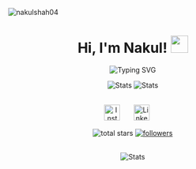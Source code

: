<p align="left"> 
  <img src="https://komarev.com/ghpvc/?username=nakulshah04&label=Profile%20views&color=2f80ed&style=flat" alt="nakulshah04" />
</p>

<h1 align="center"><b>Hi, I'm Nakul! </b>
  <img src="https://media.giphy.com/media/hvRJCLFzcasrR4ia7z/giphy.gif" width="35">
</h1>

<p align="center">
  <picture>
    <img src="https://readme-typing-svg.demolab.com?font=Cascadia+Code&size=22&duration=3000&pause=500&center=true&random=true&width=1000&lines=Machine+Learning;Artificial+Intelligence;Georgia+Tech+Student;" alt="Typing SVG" />
  </picture>
</p>

<div align="center">
    <picture>
      <source media="(prefers-color-scheme: dark)" srcset="https://github-readme-stats.vercel.app/api?username=nakulshah04&count_private=true&show_icons=true&line_height=27&theme=tokyonight"/>
      <img alt="Stats" src="https://github-readme-stats.vercel.app/api?username=nakulshah04&count_private=true&show_icons=true&line_height=27&theme=tokyonight"/>
    </picture>
    <picture>
      <source media="(prefers-color-scheme: dark)" srcset="https://github-readme-stats.vercel.app/api/top-langs/?username=nakulshah04&layout=compact&langs_count=10&theme=tokyonight&hide=html,css">
      <img alt="Stats" src="https://github-readme-stats.vercel.app/api/top-langs/?username=nakulshah04&layout=compact&langs_count=10&theme=tokyonight&hide=html,css">
    </picture>
</div>
<br>

<p align="center">
  <a href="https://www.instagram.com/nakulshah04/"><img width="32px" alt="Instagram" title="Instagram" src="https://github.com/dheereshagrwal/colored-icons/blob/f926a9cacef437021842aa53029d1b73fb03de15/svg/instagram.svg"/></a>
  &#8287;&#8287;&#8287;&#8287;&#8287;
  <a href="https://www.linkedin.com/in/nakulshah04/"><img width="32px" alt="LinkedIn" title="LinkedIn" src="https://github.com/dheereshagrwal/colored-icons/blob/f926a9cacef437021842aa53029d1b73fb03de15/svg/linkedin.svg"/></a>
  &#8287;&#8287;&#8287;&#8287;&#8287;
</p>

<p align="center">
    <img alt="total stars" title="Total stars on GitHub" src="https://custom-icon-badges.demolab.com/github/stars/nakulshah04?color=55960c&style=for-the-badge&labelColor=488207&logo=star"/></a>
  <a href="https://github.com/nakulshah04?tab=followers">
    <img alt="followers" title="Follow me on Github" src="https://custom-icon-badges.demolab.com/github/followers/nakulshah04?color=236ad3&labelColor=1155ba&style=for-the-badge&logo=person-add&label=Follow&logoColor=white"/></a>
</p>

<br>

  <div align="center">
    <picture>
      <source media="(prefers-color-scheme: dark)" srcset="https://github-profile-trophy.vercel.app/?username=nakulshah04&theme=tokyonight&title=-Reviews">
      <img alt="Stats" src="https://github-profile-trophy.vercel.app/?username=nakulshah04&theme=tokyonight&title=-Reviews">
    </picture>
  </div>
<br>
